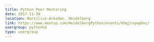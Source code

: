 ```yaml
---
title: Python Peer Mentoring
date: 2017-11-30
location: Marsilius-Arkaden, Heidelberg
link: https://www.meetup.com/HeidelbergPython/events/khqjcnywpbnc/
usergroup: pythonhd
type: usergroup
---
```

